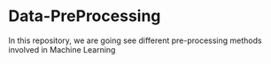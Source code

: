 # Data-PreProcessing
In this repository, we are going see different pre-processing methods involved in Machine Learning
